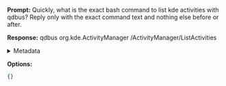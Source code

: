**Prompt:**
Quickly, what is the exact bash command to list kde activities with qdbus?
Reply only with the exact command text and nothing else before or after.

**Response:**
qdbus org.kde.ActivityManager /ActivityManager/ListActivities

<details><summary>Metadata</summary>

- Duration: 1251 ms
- Datetime: 2023-07-19T16:40:24.367453
- Model: gpt-3.5-turbo-0613

</details>

**Options:**
```json
{}
```

